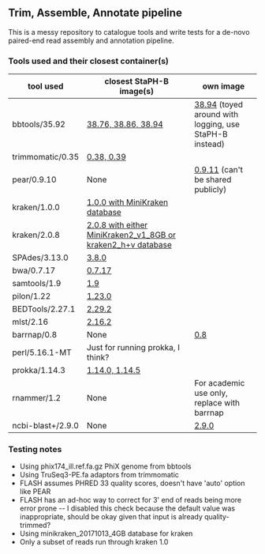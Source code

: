 ## Trim, Assemble, Annotate pipeline

This is a messy repository to catalogue tools and write tests for a de-novo paired-end read assembly and annotation pipeline.

### Tools used and their closest container(s)
| tool used    | closest StaPH-B image(s) | own image                                                                                                                                         |
|--------------|--------------------------|---------------------------------------------------------------------------------------------------------------------------------------------------|
| bbtools/35.92 |[38.76, 38.86, 38.94](https://github.com/StaPH-B/docker-builds/tree/226c73210e9e711d4e6d6519fe799e5313a6d32d/bbtools)| [38.94](https://github.com/SarahNadeau/bioinf-containers/tree/master/trim_asm_annot/remove_phix) (toyed around with logging, use StaPH-B instead) |
| trimmomatic/0.35 |[0.38, 0.39](https://github.com/StaPH-B/docker-builds/tree/226c73210e9e711d4e6d6519fe799e5313a6d32d/trimmomatic) |                                                                                                                                                   |
| pear/0.9.10 |None| [0.9.11](https://github.com/SarahNadeau/bioinf-containers-secret) (can't be shared publicly)                                                      
| kraken/1.0.0 |[1.0.0 with MiniKraken database](https://github.com/StaPH-B/docker-builds/tree/master/kraken) |                                                                                                                                                   |
| kraken/2.0.8 |[2.0.8 with either MiniKraken2_v1_8GB or kraken2_h+v database](https://github.com/StaPH-B/docker-builds/tree/master/kraken2) |                                                                                                                                                   |
| SPAdes/3.13.0 |[3.8.0](https://github.com/StaPH-B/docker-builds/tree/master/spades) |                                                                                                                                                   |
| bwa/0.7.17 |[0.7.17](https://github.com/StaPH-B/docker-builds/tree/master/bwa/0.7.17) |                                                                                                                                                   |
| samtools/1.9 |[1.9](https://github.com/StaPH-B/docker-builds/tree/master/samtools) |                                                                                                                                                   |
| pilon/1.22 |[1.23.0](https://github.com/StaPH-B/docker-builds/tree/master/pilon/1.23.0) |                                                                                                                                                   |
| BEDTools/2.27.1 |[2.29.2](https://github.com/StaPH-B/docker-builds/tree/master/bedtools) |                                                                                                                                                   |
| mlst/2.16 |[2.16.2](https://github.com/StaPH-B/docker-builds/tree/master/mlst) |                                                                                                                                                   |
| barrnap/0.8 |None | [0.8](https://github.com/SarahNadeau/bioinf-containers/tree/master/barrnap/0.8)                                                                   |
| perl/5.16.1-MT |Just for running prokka, I think? |                                                                                                                                                   |
| prokka/1.14.3 |[1.14.0, 1.14.5](https://github.com/StaPH-B/docker-builds/tree/master/prokka) |                                                                                                                                                   |
| rnammer/1.2 |None | For academic use only, replace with barrnap                                                                                                       |
| ncbi-blast+/2.9.0 |None | [2.9.0](https://github.com/SarahNadeau/bioinf-containers/tree/master/ncbi_blast%2B/2.9.0)                                                         |

### Testing notes
* Using phix174_ill.ref.fa.gz PhiX genome from bbtools
* Using TruSeq3-PE.fa adaptors from trimmomatic
* FLASH assumes PHRED 33 quality scores, doesn't have 'auto' option like PEAR
* FLASH has an ad-hoc way to correct for 3' end of reads being more error prone -- I disabled this check because the default value was inappropriate, should be okay given that input is already quality-trimmed?
* Using minikraken_20171013_4GB database for kraken
* Only a subset of reads run through kraken 1.0